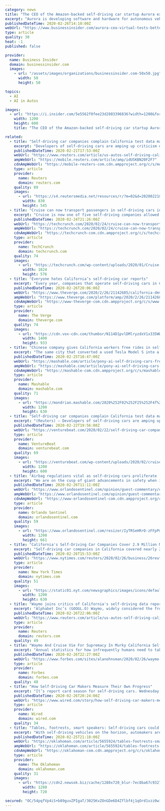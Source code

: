 ```yaml
---
category: news
title: "The CEO of the Amazon-backed self-driving car startup Aurora explains why testing its tech on a computer is better than testing it in the real world"
excerpt: "Aurora is developing software and hardware for autonomous vehicles with the goal of acting as a supplier to other companies."
publishedDateTime: 2020-02-26T14:10:00Z
webUrl: "https://www.businessinsider.com/aurora-ceo-virtual-tests-better-than-real-world-tests-2020-2"
type: article
quality: 30
heat: -1
published: false

provider:
  name: Business Insider
  domain: businessinsider.com
  images:
    - url: "/assets/images/organizations/businessinsider.com-50x50.jpg"
      width: 50
      height: 50

topics:
  - AI
  - AI in Autos

images:
  - url: "https://i.insider.com/5e5562f0fee23d2803396836?width=1200&format=jpeg"
    width: 1200
    height: 600
    title: "The CEO of the Amazon-backed self-driving car startup Aurora explains why testing its tech on a computer is better than testing it in the real world"

related:
  - title: "Self-driving car companies complain California test data may mislead"
    excerpt: "Developers of self-driving cars are amping up criticism of a California reporting requirement on test data, saying the data could mislead, as the state prepares to release the latest results for 2019."
    publishedDateTime: 2020-02-21T17:53:00Z
    webUrl: "https://www.reuters.com/article/us-autos-self-driving-california/self-driving-car-companies-complain-california-test-data-may-mislead-idUSKBN20F2F7"
    ampWebUrl: "https://mobile.reuters.com/article/amp/idUSKBN20F2F7"
    cdnAmpWebUrl: "https://mobile-reuters-com.cdn.ampproject.org/c/s/mobile.reuters.com/article/amp/idUSKBN20F2F7"
    type: article
    provider:
      name: Reuters
      domain: reuters.com
    quality: 89
    images:
      - url: "https://s4.reutersmedia.net/resources/r/?m=02&d=20200221&t=2&i=1493407844&w=&fh=545px&fw=&ll=&pl=&sq=&r=LYNXMPEG1K1LU"
        width: 830
        height: 545
  - title: "Cruise can now transport passengers in self-driving cars in CA"
    excerpt: "Cruise is now one of five self-driving companies allowed to participate in this program. The others are Zoox, Waymo, Pony.ai, Aurora and AutoX. This program is a bit different from the one run by the California Department of Motor Vehicles, which has granted 66 companies permits to test their respective vehicles in the state. Cruise originally ..."
    publishedDateTime: 2020-02-24T21:26:00Z
    webUrl: "https://techcrunch.com/2020/02/24/cruise-can-now-transport-passengers-in-self-driving-cars-in-ca/"
    ampWebUrl: "https://techcrunch.com/2020/02/24/cruise-can-now-transport-passengers-in-self-driving-cars-in-ca/amp/"
    cdnAmpWebUrl: "https://techcrunch-com.cdn.ampproject.org/c/s/techcrunch.com/2020/02/24/cruise-can-now-transport-passengers-in-self-driving-cars-in-ca/amp/"
    type: article
    provider:
      name: TechCrunch
      domain: techcrunch.com
    quality: 74
    images:
      - url: "https://techcrunch.com/wp-content/uploads/2020/01/Cruise-car-in-Hayes-Valley-San-Francisco.jpg?w=1024"
        width: 1024
        height: 576
  - title: "Everyone hates California’s self-driving car reports"
    excerpt: "Every year, companies that operate self-driving cars in California are required to submit data to the state’s Department of Motor Vehicles listing the number of miles driven and the frequency at which human safety drivers were forced to take control of their autonomous vehicles (also known as a “disengagement”). And every year ..."
    publishedDateTime: 2020-02-26T20:06:00Z
    webUrl: "https://www.theverge.com/2020/2/26/21142685/california-dmv-self-driving-car-disengagement-report-data"
    ampWebUrl: "https://www.theverge.com/platform/amp/2020/2/26/21142685/california-dmv-self-driving-car-disengagement-report-data"
    cdnAmpWebUrl: "https://www-theverge-com.cdn.ampproject.org/c/s/www.theverge.com/platform/amp/2020/2/26/21142685/california-dmv-self-driving-car-disengagement-report-data"
    type: article
    provider:
      name: The Verge
      domain: theverge.com
    quality: 74
    images:
      - url: "https://cdn.vox-cdn.com/thumbor/N114D1pvlDMlryzdxV1x335WW7g=/0x0:5196x3464/1400x933/filters:focal(2183x1317:3013x2147):no_upscale()/cdn.vox-cdn.com/uploads/chorus_image/image/66379893/1179635788.jpg.0.jpg"
        width: 1400
        height: 933
  - title: "Chinese company gives California workers free rides in self-driving robotaxis"
    excerpt: "The same city that converted a used Tesla Model S into a police car is shuttling its city employees to work in self-driving cars. China-based Pony.ai launched a self-driving car pilot program in Fremont, California, on Tuesday. If that city sounds familiar, it's where Tesla built its very first factory. One of Fremont's police cars is actually ..."
    publishedDateTime: 2020-02-25T18:47:00Z
    webUrl: "https://mashable.com/article/pony-ai-self-driving-cars-fremont/"
    ampWebUrl: "https://mashable.com/article/pony-ai-self-driving-cars-fremont.amp"
    cdnAmpWebUrl: "https://mashable-com.cdn.ampproject.org/c/s/mashable.com/article/pony-ai-self-driving-cars-fremont.amp"
    type: article
    provider:
      name: Mashable
      domain: mashable.com
    quality: 71
    images:
      - url: "https://mondrian.mashable.com/2020%252F02%252F25%252F4f%252Fd75c9f984aa5402cb06f23fc61998c2f.8706a.jpg%252F1200x630.jpg?signature=7bMCxIclQRz1wENwmSpitIM5yKQ="
        width: 1200
        height: 630
  - title: "Self-driving car companies complain California test data may mislead"
    excerpt: "(Reuters) — Developers of self-driving cars are amping up criticism of a California reporting requirement on test data, saying the data could mislead, as the state prepares to release the latest results for 2019. Companies such as General Motors’ Cruise and startup Aurora have said the metric, called disengagements, is not an accurate or ..."
    publishedDateTime: 2020-02-22T19:56:00Z
    webUrl: "https://venturebeat.com/2020/02/22/self-driving-car-companies-complain-california-test-data-may-mislead/"
    type: article
    provider:
      name: VentureBeat
      domain: venturebeat.com
    quality: 69
    images:
      - url: "https://venturebeat.com/wp-content/uploads/2020/02/cruise-self-driving-california.jpg?w=1200&#038;strip=all"
        width: 1200
        height: 600
  - title: "Airbag regulations vital as self-driving cars proliferate | Commentary"
    excerpt: "We are on the cusp of giant advancements in safety when it comes to cars. In states around America, including Florida, there is active testing of self-driving cars. Car companies want us to take our hands off the wheel in their self-driving vehicles. To get there, all they need is for the government to take a hands-off approach to the ..."
    publishedDateTime: 2020-02-26T11:11:00Z
    webUrl: "https://www.orlandosentinel.com/opinion/guest-commentary/os-op-airbag-regulation-vital-20200226-hhabvua3gvclnnyadxoi4ojmq4-story.html"
    ampWebUrl: "https://www.orlandosentinel.com/opinion/guest-commentary/os-op-airbag-regulation-vital-20200226-hhabvua3gvclnnyadxoi4ojmq4-story.html?outputType=amp"
    cdnAmpWebUrl: "https://www-orlandosentinel-com.cdn.ampproject.org/c/s/www.orlandosentinel.com/opinion/guest-commentary/os-op-airbag-regulation-vital-20200226-hhabvua3gvclnnyadxoi4ojmq4-story.html?outputType=amp"
    type: article
    provider:
      name: Orlando Sentinel
      domain: orlandosentinel.com
    quality: 59
    images:
      - url: "https://www.orlandosentinel.com/resizer/IyTRSeHRrO-zFFpPm21cQfsNu1A=/1200x0/top/arc-anglerfish-arc2-prod-tronc.s3.amazonaws.com/public/A26UHWXZQVHKZNVFK7ZJNKL4LE.jpg"
        width: 1200
        height: 661
  - title: "California's Self-Driving Car Companies Cover 2.9 Million Miles in 2019: DMV"
    excerpt: "Self-driving car companies in California covered nearly 2.9 million miles on public roads during 2019, the state's Department of Motor Vehicles said on Wednesday. The data is part of California regulators' annual so-called \"disengagement reports\","
    publishedDateTime: 2020-02-26T15:53:00Z
    webUrl: "https://www.nytimes.com/reuters/2020/02/26/business/26reuters-autos-self-driving-california.html"
    type: article
    provider:
      name: New York Times
      domain: nytimes.com
    quality: 51
    images:
      - url: "https://static01.nyt.com/newsgraphics/images/icons/defaultPromoCrop.png"
        width: 1200
        height: 630
  - title: "Waymo joins critics of California's self-driving data reports"
    excerpt: "Alphabet Inc’s (GOOGL.O) Waymo, widely considered the front-runner in self-driving vehicles, on Wednesday joined a growing chorus of dissenters panning a California requirement on reporting test data,"
    publishedDateTime: 2020-02-26T22:06:00Z
    webUrl: "https://www.reuters.com/article/us-autos-self-driving-california/californias-self-driving-car-companies-cover-2-9-million-miles-in-2019-dmv-idUSKCN20K31X"
    type: article
    provider:
      name: Reuters
      domain: reuters.com
    quality: 49
  - title: "Waymo And Cruise Vie For Supremacy In Murky California Self-Driving Data"
    excerpt: "Annual statistics for how infrequently humans need to take control of self-driving vehicles isn’t definitive but is encouraging."
    publishedDateTime: 2020-02-26T22:27:00Z
    webUrl: "https://www.forbes.com/sites/alanohnsman/2020/02/26/waymo-and-cruise-vie-for-supremacy-in-murky-california-self-driving-data/"
    type: article
    provider:
      name: Forbes
      domain: forbes.com
    quality: 48
  - title: "How Self-Driving Car Makers Measure Their Own Progress"
    excerpt: "It’s report card season for self-driving cars. Wednesday, the California Department of Motor Vehicles released reports detailing how much the companies permitted to test autonomous vehicles in the state drove last year, and how often their human safety operators had to take control from the computer. The “disengagement reports” provide a ..."
    publishedDateTime: 2020-02-26T20:24:00Z
    webUrl: "https://www.wired.com/story/how-self-driving-car-makers-measure-progress/"
    type: article
    provider:
      name: Wired
      domain: wired.com
    quality: 34
  - title: "Tables, footrests, smart speakers: Self-driving cars could become the living rooms of the future"
    excerpt: "With self-driving vehicles on the horizon, automakers are rethinking what the future of car interiors will look like. And because these completely autonomous cars, called Level 5 vehicles, will free drivers from focusing on the highway, companies are now free to experiment. And that means premium cars could be loaded with tech that makes ..."
    publishedDateTime: 2020-02-25T21:18:00Z
    webUrl: "https://oklahoman.com/article/5655924/tables-footrests-smart-speakers-self-driving-cars-could-become-the-living-rooms-of-the-future"
    ampWebUrl: "https://oklahoman.com/article/5655924/tables-footrests-smart-speakers-self-driving-cars-could-become-the-living-rooms-of-the-future/amp"
    cdnAmpWebUrl: "https://oklahoman-com.cdn.ampproject.org/c/s/oklahoman.com/article/5655924/tables-footrests-smart-speakers-self-driving-cars-could-become-the-living-rooms-of-the-future/amp"
    type: article
    provider:
      name: The Oklahoman
      domain: oklahoman.com
    quality: 31
    images:
      - url: "https://cdn2.newsok.biz/cache/1280x720_blur-7ec8ba67c9327358720e4397264a2fc9.jpg"
        width: 1280
        height: 720

secured: "OC/54pqfVp4iS+b89guvZPIgaT/3025KvZOnGDe6D4Zflbf4j1qOrd1vzz0wioo3sjtT5Qs5PE1bn13e10hu7TcETT7ggl73/Z9Ox5oZYb/0Ml3WZuBuEstwYJBfQZ4RfDqaqBjkrZWHCh+WjaP1tsj1oFToz7m1umzSnTIJhLVJi0uT22xaOAy4OyUDaCo5qLWcgTmFKiVcAUwAP5kyqj9OZCPm2T1LCQjSOVDybxVPhSiVcSypwggONuYs3DUiVZrwqd3FyYTMuNKmY7YbzmyG9AtYfEFrS+UCgVwKlLCR+VNynF54tnGfHT1vKAz5;Lk945CKhTtjQf/0Owb9bBQ=="
---
```



